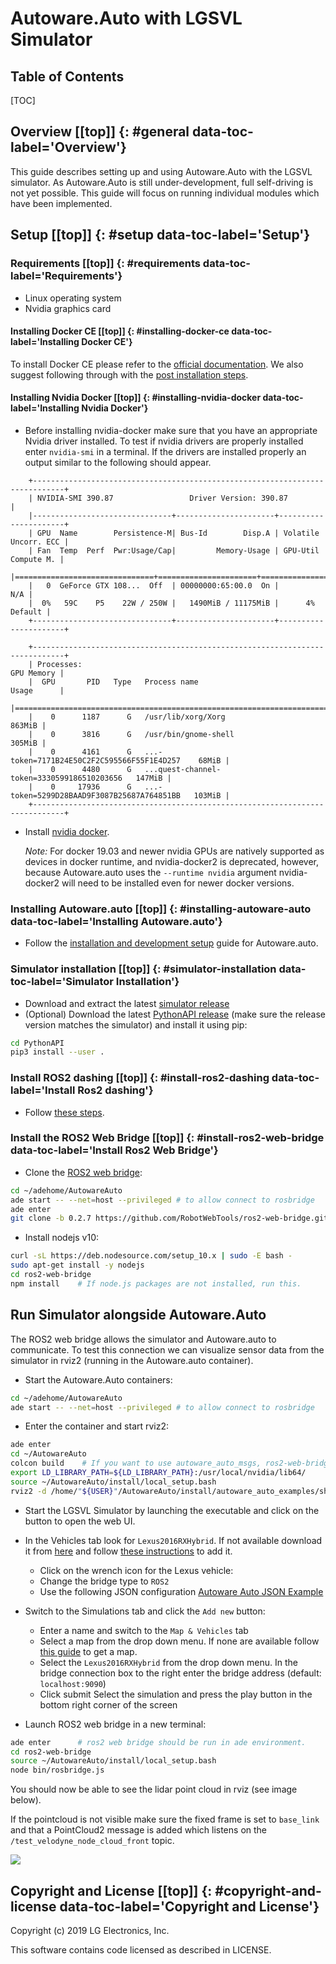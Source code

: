 # Autoware.Auto with LGSVL Simulator [](#top)

<h2> Table of Contents</h2>
[TOC]

## Overview [[top]] {: #general data-toc-label='Overview'}

This guide describes setting up and using Autoware.Auto with the LGSVL simulator. As Autoware.Auto is still under-development, full self-driving is not yet possible. This guide will focus on running individual modules which have been implemented.

## Setup [[top]] {: #setup data-toc-label='Setup'}

### Requirements [[top]] {: #requirements data-toc-label='Requirements'}

- Linux operating system
- Nvidia graphics card

#### Installing Docker CE [[top]] {: #installing-docker-ce data-toc-label='Installing Docker CE'}

To install Docker CE please refer to the [official documentation](https://docs.docker.com/install/linux/docker-ce/ubuntu/). We also suggest following through with the [post installation steps](https://docs.docker.com/install/linux/linux-postinstall/).

#### Installing Nvidia Docker [[top]] {: #installing-nvidia-docker data-toc-label='Installing Nvidia Docker'}

- Before installing nvidia-docker make sure that you have an appropriate Nvidia driver installed. To test if nvidia drivers are properly installed enter `nvidia-smi` in a terminal. If the drivers are installed properly an output similar to the following should appear.

```
    +-----------------------------------------------------------------------------+
    | NVIDIA-SMI 390.87                 Driver Version: 390.87                    |
    |-------------------------------+----------------------+----------------------+
    | GPU  Name        Persistence-M| Bus-Id        Disp.A | Volatile Uncorr. ECC |
    | Fan  Temp  Perf  Pwr:Usage/Cap|         Memory-Usage | GPU-Util  Compute M. |
    |===============================+======================+======================|
    |   0  GeForce GTX 108...  Off  | 00000000:65:00.0  On |                  N/A |
    |  0%   59C    P5    22W / 250W |   1490MiB / 11175MiB |      4%      Default |
    +-------------------------------+----------------------+----------------------+
                                                                                
    +-----------------------------------------------------------------------------+
    | Processes:                                                       GPU Memory |
    |  GPU       PID   Type   Process name                             Usage      |
    |=============================================================================|
    |    0      1187      G   /usr/lib/xorg/Xorg                           863MiB |
    |    0      3816      G   /usr/bin/gnome-shell                         305MiB |
    |    0      4161      G   ...-token=7171B24E50C2F2C595566F55F1E4D257    68MiB |
    |    0      4480      G   ...quest-channel-token=3330599186510203656   147MiB |
    |    0     17936      G   ...-token=5299D28BAAD9F3087B25687A764851BB   103MiB |
    +-----------------------------------------------------------------------------+
```

- Install [nvidia docker](https://github.com/NVIDIA/nvidia-docker).

    *Note:* For docker 19.03 and newer nvidia GPUs are natively supported as devices in docker runtime, and nvidia-docker2 is deprecated, however, because Autoware.auto uses the `--runtime nvidia` argument nvidia-docker2 will need to be installed even for newer docker versions.

### Installing Autoware.auto [[top]] {: #installing-autoware-auto data-toc-label='Installing Autoware.auto'}

- Follow the [installation and development setup](https://autowarefoundation.gitlab.io/autoware.auto/AutowareAuto/installation-and-development.html) guide for Autoware.auto.

### Simulator installation [[top]] {: #simulator-installation data-toc-label='Simulator Installation'}

- Download and extract the latest [simulator release](https://github.com/lgsvl/simulator/releases/latest)
- (Optional) Download the latest [PythonAPI release](https://github.com/lgsvl/PythonAPI/releases/latest) (make sure the release version matches the simulator) and install it using pip:

```bash
cd PythonAPI
pip3 install --user .
```

### Install ROS2 dashing [[top]] {: #install-ros2-dashing data-toc-label='Install Ros2 dashing'}

- Follow [these steps](https://index.ros.org/doc/ros2/Installation/Dashing/Linux-Install-Debians).

### Install the ROS2 Web Bridge [[top]] {: #install-ros2-web-bridge data-toc-label='Install Ros2 Web Bridge'}

- Clone the [ROS2 web bridge](https://github.com/RobotWebTools/ros2-web-bridge):

```bash
cd ~/adehome/AutowareAuto
ade start -- --net=host --privileged # to allow connect to rosbridge
ade enter
git clone -b 0.2.7 https://github.com/RobotWebTools/ros2-web-bridge.git
```

- Install nodejs v10:

```bash
curl -sL https://deb.nodesource.com/setup_10.x | sudo -E bash -
sudo apt-get install -y nodejs
cd ros2-web-bridge
npm install    # If node.js packages are not installed, run this.
```

## Run Simulator alongside Autoware.Auto
The ROS2 web bridge allows the simulator and Autoware.auto to communicate. To test this connection we can visualize sensor data from the simulator in rviz2 (running in the Autoware.auto container).

- Start the Autoware.Auto containers:

```bash
cd ~/adehome/AutowareAuto
ade start -- --net=host --privileged # to allow connect to rosbridge
```

- Enter the container and start rviz2:

```bash
ade enter
cd ~/AutowareAuto
colcon build    # If you want to use autoware_auto_msgs, ros2-web-bridge needs compiled them.
export LD_LIBRARY_PATH=${LD_LIBRARY_PATH}:/usr/local/nvidia/lib64/
source ~/AutowareAuto/install/local_setup.bash
rviz2 -d /home/"${USER}"/AutowareAuto/install/autoware_auto_examples/share/autoware_auto_examples/rviz2/autoware.rviz
```

- Start the LGSVL Simulator by launching the executable and click on the button to open the web UI.

- In the Vehicles tab look for `Lexus2016RXHybrid`. If not available download it from [here](https://content.lgsvlsimulator.com/vehicles/lexusrx2016/) and follow [these instructions](https://www.lgsvlsimulator.com/docs/vehicles-tab/#how-to-add-a-vehicle) to add it.
    - Click on the wrench icon for the Lexus vehicle:
    - Change the bridge type to `ROS2`
    - Use the following JSON configuration [Autoware Auto JSON Example](autoware-auto-json-example.md)

- Switch to the Simulations tab and click the `Add new` button:
    - Enter a name and switch to the `Map & Vehicles` tab
    - Select a map from the drop down menu. If none are available follow [this guide](https://www.lgsvlsimulator.com/docs/maps-tab/#where-to-find-maps) to get a map.
    - Select the `Lexus2016RXHybrid` from the drop down menu. In the bridge connection box to the right enter the bridge address (default: `localhost:9090`)
    - Click submit
    Select the simulation and press the play button in the bottom right corner of the screen

- Launch ROS2 web bridge in a new terminal:

```bash
ade enter      # ros2 web bridge should be run in ade environment.
cd ros2-web-bridge
source ~/AutowareAuto/install/local_setup.bash
node bin/rosbridge.js
```

You should now be able to see the lidar point cloud in rviz (see image below).

If the pointcloud is not visible make sure the fixed frame is set to `base_link` and that a PointCloud2 message is added which listens on the `/test_velodyne_node_cloud_front` topic.

![](images/autoware-auto-rviz.png)



## Copyright and License [[top]] {: #copyright-and-license data-toc-label='Copyright and License'}

Copyright (c) 2019 LG Electronics, Inc.

This software contains code licensed as described in LICENSE.
